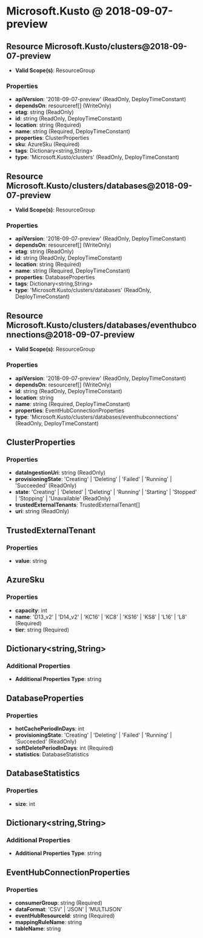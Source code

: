 # Microsoft.Kusto @ 2018-09-07-preview

## Resource Microsoft.Kusto/clusters@2018-09-07-preview
* **Valid Scope(s)**: ResourceGroup
### Properties
* **apiVersion**: '2018-09-07-preview' (ReadOnly, DeployTimeConstant)
* **dependsOn**: resourceref[] (WriteOnly)
* **etag**: string (ReadOnly)
* **id**: string (ReadOnly, DeployTimeConstant)
* **location**: string (Required)
* **name**: string (Required, DeployTimeConstant)
* **properties**: ClusterProperties
* **sku**: AzureSku (Required)
* **tags**: Dictionary<string,String>
* **type**: 'Microsoft.Kusto/clusters' (ReadOnly, DeployTimeConstant)

## Resource Microsoft.Kusto/clusters/databases@2018-09-07-preview
* **Valid Scope(s)**: ResourceGroup
### Properties
* **apiVersion**: '2018-09-07-preview' (ReadOnly, DeployTimeConstant)
* **dependsOn**: resourceref[] (WriteOnly)
* **etag**: string (ReadOnly)
* **id**: string (ReadOnly, DeployTimeConstant)
* **location**: string (Required)
* **name**: string (Required, DeployTimeConstant)
* **properties**: DatabaseProperties
* **tags**: Dictionary<string,String>
* **type**: 'Microsoft.Kusto/clusters/databases' (ReadOnly, DeployTimeConstant)

## Resource Microsoft.Kusto/clusters/databases/eventhubconnections@2018-09-07-preview
* **Valid Scope(s)**: ResourceGroup
### Properties
* **apiVersion**: '2018-09-07-preview' (ReadOnly, DeployTimeConstant)
* **dependsOn**: resourceref[] (WriteOnly)
* **id**: string (ReadOnly, DeployTimeConstant)
* **location**: string
* **name**: string (Required, DeployTimeConstant)
* **properties**: EventHubConnectionProperties
* **type**: 'Microsoft.Kusto/clusters/databases/eventhubconnections' (ReadOnly, DeployTimeConstant)

## ClusterProperties
### Properties
* **dataIngestionUri**: string (ReadOnly)
* **provisioningState**: 'Creating' | 'Deleting' | 'Failed' | 'Running' | 'Succeeded' (ReadOnly)
* **state**: 'Creating' | 'Deleted' | 'Deleting' | 'Running' | 'Starting' | 'Stopped' | 'Stopping' | 'Unavailable' (ReadOnly)
* **trustedExternalTenants**: TrustedExternalTenant[]
* **uri**: string (ReadOnly)

## TrustedExternalTenant
### Properties
* **value**: string

## AzureSku
### Properties
* **capacity**: int
* **name**: 'D13_v2' | 'D14_v2' | 'KC16' | 'KC8' | 'KS16' | 'KS8' | 'L16' | 'L8' (Required)
* **tier**: string (Required)

## Dictionary<string,String>
### Additional Properties
* **Additional Properties Type**: string

## DatabaseProperties
### Properties
* **hotCachePeriodInDays**: int
* **provisioningState**: 'Creating' | 'Deleting' | 'Failed' | 'Running' | 'Succeeded' (ReadOnly)
* **softDeletePeriodInDays**: int (Required)
* **statistics**: DatabaseStatistics

## DatabaseStatistics
### Properties
* **size**: int

## Dictionary<string,String>
### Additional Properties
* **Additional Properties Type**: string

## EventHubConnectionProperties
### Properties
* **consumerGroup**: string (Required)
* **dataFormat**: 'CSV' | 'JSON' | 'MULTIJSON'
* **eventHubResourceId**: string (Required)
* **mappingRuleName**: string
* **tableName**: string

